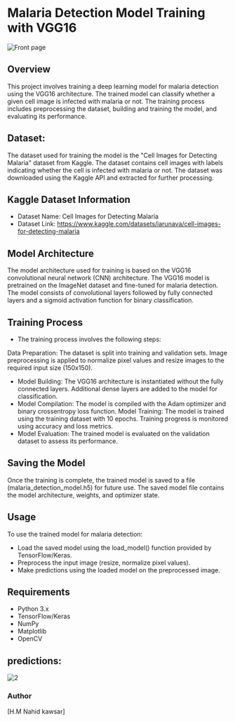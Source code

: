 # Malaria Detection Model Training with VGG16

![Front page](https://github.com/nahidkawsar/Malaria_Detection_Model_Training_with_VGG16.ipynb/assets/149723828/61e5cc86-a6bb-483c-88a0-9d30a2b6622b)

## Overview
This project involves training a deep learning model for malaria detection using the VGG16 architecture. The trained model can classify whether a given cell image is infected with malaria or not. The training process includes preprocessing the dataset, building and training the model, and evaluating its performance.

## Dataset:
The dataset used for training the model is the "Cell Images for Detecting Malaria" dataset from Kaggle. The dataset contains cell images with labels indicating whether the cell is infected with malaria or not. The dataset was downloaded using the Kaggle API and extracted for further processing.

## Kaggle Dataset Information
- Dataset Name: Cell Images for Detecting Malaria
- Dataset Link: https://www.kaggle.com/datasets/iarunava/cell-images-for-detecting-malaria

## Model Architecture
The model architecture used for training is based on the VGG16 convolutional neural network (CNN) architecture. The VGG16 model is pretrained on the ImageNet dataset and fine-tuned for malaria detection. The model consists of convolutional layers followed by fully connected layers and a sigmoid activation function for binary classification.

## Training Process
- The training process involves the following steps:

Data Preparation: The dataset is split into training and validation sets. Image preprocessing is applied to normalize pixel values and resize images to the required input size (150x150).
- Model Building: The VGG16 architecture is instantiated without the fully connected layers. Additional dense layers are added to the model for classification.
- Model Compilation: The model is compiled with the Adam optimizer and binary crossentropy loss function.
Model Training: The model is trained using the training dataset with 10 epochs. Training progress is monitored using accuracy and loss metrics.
- Model Evaluation: The trained model is evaluated on the validation dataset to assess its performance.

## Saving the Model
Once the training is complete, the trained model is saved to a file (malaria_detection_model.h5) for future use. The saved model file contains the model architecture, weights, and optimizer state.

## Usage
To use the trained model for malaria detection:

- Load the saved model using the load_model() function provided by TensorFlow/Keras.
- Preprocess the input image (resize, normalize pixel values).
- Make predictions using the loaded model on the preprocessed image.
## Requirements
- Python 3.x
- TensorFlow/Keras
- NumPy
- Matplotlib
- OpenCV

## predictions:
![2](https://github.com/nahidkawsar/Malaria_Detection_Model_Training_with_VGG16.ipynb/assets/149723828/cd353a26-4b4f-4582-91d3-f60bb54f7888)

### Author
[H.M Nahid kawsar]
